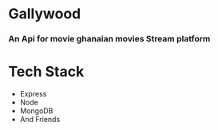 # Gallywood

### An Api for movie ghanaian movies Stream platform

# Tech Stack

- Express
- Node
- MongoDB
- And Friends
